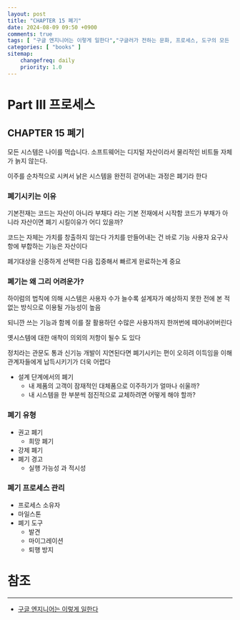 ```yaml
---
layout: post
title: "CHAPTER 15 폐기"
date: 2024-08-09 09:50 +0900
comments: true
tags: [ "구글 엔지니어는 이렇게 일한다","구글러가 전하는 문화, 프로세스, 도구의 모든 것" ]
categories: [ "books" ]
sitemap:
    changefreq: daily
    priority: 1.0
---
```


# Part III 프로세스
## CHAPTER 15 폐기
모든 시스템은 나이를 먹습니다.
소프트웨어는 디지털 자산이라서 물리적인 비트들 자체가 늙지 않는다.

이주를 순차적으로 시켜서 낡은 시스템을 완전히 걷어내는 과정은 폐기라 한다

### 폐기시키는 이유
기본전재는 코드는 자산이 아니라 부채다 라는 기본 전재에서 시작함
코드가 부채가 아니라 자산이면 폐기 시킬이유가 어디 있을까?

코드는 자체는 가치를 창출하지 않는다 가치를 만들어내는 건 바로 기능
사용자 요구사항에 부합하는 기능은 자산이다

폐기대상을 신중하게 선택한 다음 집중해서 빠르게 완료하는게 중요

### 폐기는 왜 그리 어려운가?
하이럼의 법칙에 의해 시스템은 사용자 수가 늘수록 설계자가 예상하지 못한 전에 본 적 없는 방식으로 이용될 가능성이 높음

되니깐 쓰는 기능과 함께 이를 잘 활용하던 수많은 사용자까지 한꺼번에 떼어내어버린다

옛시스템에 대한 애착이 의외의 저항이 될수 도 있다

정치라는 관문도 통과 신기능 개발이 지연된다면 폐기시키는 편이 오히려 이득임을 이해관계자들에게 납득시키기가 더욱 어렵다

* 설계 단계에서의 폐기
  * 내 제품의 고객이 잠재적인 대체품으로 이주하기가 얼마나 쉬울까?
  * 내 시스템을 한 부분씩 점진적으로 교체하려면 어떻게 해야 할까?

### 폐기 유형
* 권고 폐기
  * 희망 폐기
* 강제 폐기
* 폐기 경고
  * 실행 가능성 과 적시성 
### 폐기 프로세스 관리
* 프로세스 소유자
* 마일스톤
* 폐기 도구
  * 발견
  * 마이그레이션
  * 퇴행 방지

# 참조
-----

* [구글 엔지니어는 이렇게 일한다](https://www.yes24.com/Product/Goods/109182479)

